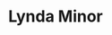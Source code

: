 ---
title: Lynda Minor
picture: lyndaMinorPencil.jpg
viewer_title: Lynda Minor
thumbnail: lyndaMinorPencil_t.jpg
alt: Lynda Minor Pencil
medium: Pencil
width: 7.5"
height: 9.5"
---